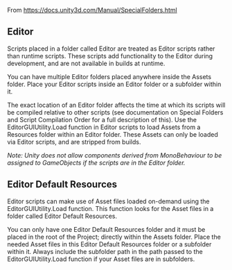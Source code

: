 From https://docs.unity3d.com/Manual/SpecialFolders.html

## Editor
Scripts placed in a folder called Editor are treated as Editor scripts rather than runtime scripts. These scripts add functionality to the Editor during development, and are not available in builds at runtime.

You can have multiple Editor folders placed anywhere inside the Assets folder. Place your Editor scripts inside an Editor folder or a subfolder within it.

The exact location of an Editor folder affects the time at which its scripts will be compiled relative to other scripts (see documentation on Special Folders and Script Compilation Order for a full description of this). Use the EditorGUIUtility.Load function in Editor scripts to load Assets from a Resources folder within an Editor folder. These Assets can only be loaded via Editor scripts, and are stripped from builds.

_Note: Unity does not allow components derived from MonoBehaviour to be assigned to GameObjects if the scripts are in the Editor folder._

## Editor Default Resources
Editor scripts can make use of Asset files loaded on-demand using the EditorGUIUtility.Load function. This function looks for the Asset files in a folder called Editor Default Resources.

You can only have one Editor Default Resources folder and it must be placed in the root of the Project; directly within the Assets folder. Place the needed Asset files in this Editor Default Resources folder or a subfolder within it. Always include the subfolder path in the path passed to the EditorGUIUtility.Load function if your Asset files are in subfolders.

